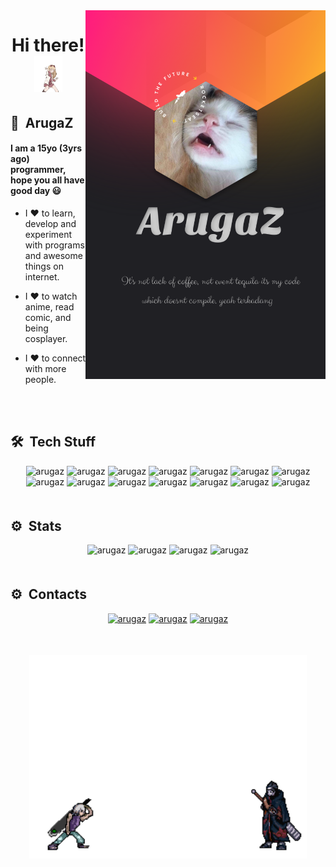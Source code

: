 <img align="right" height="590em" src="https://raw.githubusercontent.com/ArugaZ/ArugaZ/main/images/githubcard.svg" loading="lazy" alt="arugaz"/>
<h1 align="center">
  Hi there!
  <img width="45" src="https://raw.githubusercontent.com/ArugaZ/ArugaZ/main/images/anime1.webp" loading="lazy" alt="arugaz"/>
</h1>

## 👀 &nbsp;ArugaZ
#### I am a 15yo (3yrs ago) programmer, hope you all have good day 😃

- I ❤️ to learn, develop and experiment with programs and awesome things on internet.

- I ❤️ to watch anime, read comic, and being cosplayer.

- I ❤️ to connect with more people.

<br><br>

## 🛠 &nbsp;Tech Stuff

<div align="center" style="margin-bottom:50px;">
  <img src="https://img.shields.io/badge/-GitHub-05122A?style=flat-square&logo=github" loading="lazy" alt="arugaz"/>
  <img src="https://img.shields.io/badge/-Git-05122A?style=flat-square&logo=git" loading="lazy" alt="arugaz"/>
  <img src="https://img.shields.io/badge/-HTML-05122A?style=flat-square&logo=html5" loading="lazy" alt="arugaz"/>
  <img src="https://img.shields.io/badge/-CSS-05122A?style=flat-square&logo=CSS3&logoColor=1572B6" loading="lazy" alt="arugaz"/>
  <img src="https://img.shields.io/badge/-VSCode-05122A?style=flat-square&logo=visual-studio-code&logoColor=007ACC" loading="lazy" alt="arugaz"/>
  <img src="https://img.shields.io/badge/-JetBrains-05122A?style=flat-square&logo=jetbrains&logoColor=FFA500" loading="lazy" alt="arugaz"/>
  <img src="https://img.shields.io/badge/-Javascript-05122A?style=flat-square&logo=javascript" loading="lazy" alt="arugaz"/>
  <img src="https://img.shields.io/badge/-Typescript-05122A?style=flat-square&logo=typescript" loading="lazy" alt="arugaz"/>
  <img src="https://img.shields.io/badge/-Node.js-05122A?style=flat-square&logo=node.js" loading="lazy" alt="arugaz"/>
  <img src="https://img.shields.io/badge/-Golang-05122A?style=flat-square&logo=go" loading="lazy" alt="arugaz"/>
  <img src="https://img.shields.io/badge/-C++-05122A?style=flat-square&logo=cplusplus&logoColor=00599C" loading="lazy" alt="arugaz"/>
  <img src="https://img.shields.io/badge/-Lua-05122A?style=flat-square&logo=lua&logoColor=2C2D72" loading="lazy" alt="arugaz"/>
  <img src="https://img.shields.io/badge/-MongoDB-05122A?style=flat-square&logo=mongodb&logoColor=47A248" loading="lazy" alt="arugaz"/>
  <img src="https://img.shields.io/badge/-Postgres-05122A?style=flat-square&logo=postgresql&logoColor=4169E1" loading="lazy" alt="arugaz"/>
</div>

## ⚙️ &nbsp;Stats

<div align="center" style="margin-bottom:50px;">
  <img width="444em" src="https://github-readme-stats.vercel.app/api?username=arugaz&&include_all_commits=true&count_private=true&show_icons=true&theme=vision-friendly-dark&hide_border=true" loading="lazy" alt="arugaz"/>
  <img width="444em" src="https://github-readme-stats.vercel.app/api/top-langs/?username=arugaz&layout=compact&theme=vision-friendly-dark&hide_border=true&langs_count=10" loading="lazy" alt="arugaz"/>
  <img width="444em" src="https://github-readme-streak-stats.herokuapp.com?user=arugaz&theme=vision-friendly-dark&hide_border=true&date_format=j%20M%5B%20Y%5D" loading="lazy" alt="arugaz"/>
  <img width="444em" src="https://github-profile-trophy.vercel.app/?username=arugaz&title=MultipleLang,Stars,Followers,Issues,Commits,Puller&row=2&column=3&layout=compact&theme=juicyfresh&no-frame=true&no-bg=true" loading="lazy" alt="arugaz"/>
</div>

## ⚙️ &nbsp;Contacts

<div align="center" style="margin-bottom:50px;">
  <a href="https://api.whatsapp.com/send/?phone=6285163651710"><img src="https://img.shields.io/badge/WhatsApp-25D366?style=for-the-badge&logo=whatsapp&logoColor=white" loading="lazy" alt="arugaz"/></a>
  <a href="https://instagram.com/ini.arga"><img src="https://img.shields.io/badge/instagram-%23E4405F.svg?&style=for-the-badge&logo=instagram&logoColor=white" loading="lazy" alt="arugaz"/></a>
  <a href="mailto:arugaastri@gmail.com"><img src="https://img.shields.io/badge/Gmail-D14836?style=for-the-badge&logo=gmail&logoColor=white" loading="lazy" alt="arugaz"/></a>
</div>

<div align="center">
  <img width="444em" src="https://raw.githubusercontent.com/ArugaZ/ArugaZ/main/images/anime2.webp" loading="lazy" alt="arugaz"/>
</div>
